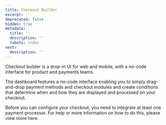 ```yaml
---
title: Checkout Builder
excerpt: ''
deprecated: false
hidden: true
metadata:
  title: ''
  description: ''
  robots: index
next:
  description: ''
---
```

Checkout builder is a drop-in UI for web and mobile, with a no-code interface for product and payments teams. 

The dashboard features a no-code interface enabling you to simply drag-and-drop payment methods and checkout modules and create conditions that determine when and how they are displayed and processed on your checkout.

Before you can configure your checkout, you need to integrate at least one payment processor. For help or more information on how to do this, please view more here.